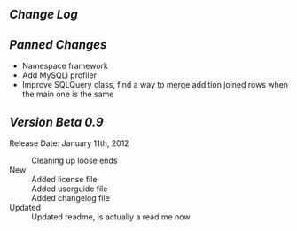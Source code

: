 *Change Log*
-----------

*Panned Changes*
---------------
* Namespace framework
* Add MySQLi profiler
* Improve SQLQuery class, find a way to merge addition joined rows when the main one is the same


*Version Beta 0.9*
-----------------
Release Date: January 11th, 2012

<dt>
	<dd>Cleaning up loose ends</dd>
	<dt>New</dt>
	<dd>Added license file</dd>
	<dd>Added userguide file</dd>
	<dd>Added changelog file</dd>
	<dt>Updated</dt>
	<dd>Updated readme, is actually a read me now</dd>	
</dt>


